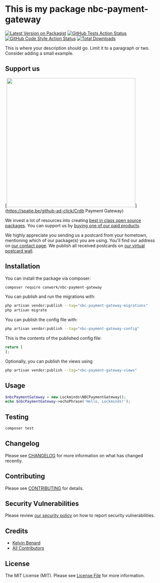 # This is my package nbc-payment-gateway

[![Latest Version on Packagist](https://img.shields.io/packagist/v/canwork/nbc-payment-gateway.svg?style=flat-square)](https://packagist.org/packages/canwork/nbc-payment-gateway)
[![GitHub Tests Action Status](https://img.shields.io/github/actions/workflow/status/canwork/nbc-payment-gateway/run-tests.yml?branch=main&label=tests&style=flat-square)](https://github.com/canwork/nbc-payment-gateway/actions?query=workflow%3Arun-tests+branch%3Amain)
[![GitHub Code Style Action Status](https://img.shields.io/github/actions/workflow/status/canwork/nbc-payment-gateway/fix-php-code-style-issues.yml?branch=main&label=code%20style&style=flat-square)](https://github.com/canwork/nbc-payment-gateway/actions?query=workflow%3A"Fix+PHP+code+style+issues"+branch%3Amain)
[![Total Downloads](https://img.shields.io/packagist/dt/canwork/nbc-payment-gateway.svg?style=flat-square)](https://packagist.org/packages/canwork/nbc-payment-gateway)

This is where your description should go. Limit it to a paragraph or two. Consider adding a small example.

## Support us

[<img src="https://github-ads.s3.eu-central-1.amazonaws.com/Crdb Payment Gateway.jpg?t=1" width="419px" />](https://spatie.be/github-ad-click/Crdb Payment Gateway)

We invest a lot of resources into creating [best in class open source packages](https://spatie.be/open-source). You can support us by [buying one of our paid products](https://spatie.be/open-source/support-us).

We highly appreciate you sending us a postcard from your hometown, mentioning which of our package(s) you are using. You'll find our address on [our contact page](https://spatie.be/about-us). We publish all received postcards on [our virtual postcard wall](https://spatie.be/open-source/postcards).

## Installation

You can install the package via composer:

```bash
composer require canwork/nbc-payment-gateway
```

You can publish and run the migrations with:

```bash
php artisan vendor:publish --tag="nbc-payment-gateway-migrations"
php artisan migrate
```

You can publish the config file with:

```bash
php artisan vendor:publish --tag="nbc-payment-gateway-config"
```

This is the contents of the published config file:

```php
return [
];
```

Optionally, you can publish the views using

```bash
php artisan vendor:publish --tag="nbc-payment-gateway-views"
```

## Usage

```php
$nbcPaymentGateway = new Lockminds\NBCPaymentGateway();
echo $nbcPaymentGateway->echoPhrase('Hello, Lockminds!');
```

## Testing

```bash
composer test
```

## Changelog

Please see [CHANGELOG](CHANGELOG.md) for more information on what has changed recently.

## Contributing

Please see [CONTRIBUTING](CONTRIBUTING.md) for details.

## Security Vulnerabilities

Please review [our security policy](../../security/policy) on how to report security vulnerabilities.

## Credits

- [Kelvin Benard](https://github.com/chingoma)
- [All Contributors](../../contributors)

## License

The MIT License (MIT). Please see [License File](LICENSE.md) for more information.
